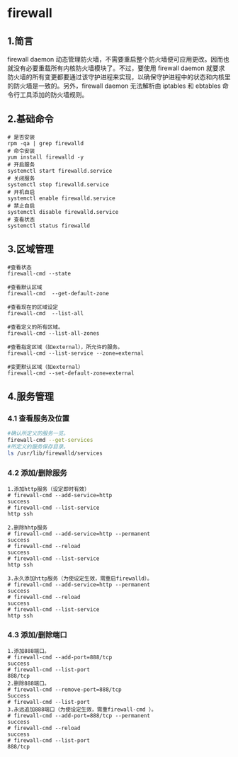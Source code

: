 # firewall

## 1.简言

firewall daemon 动态管理防火墙，不需要重启整个防火墙便可应用更改。因而也就没有必要重载所有内核防火墙模块了。不过，要使用 firewall daemon 就要求防火墙的所有变更都要通过该守护进程来实现，以确保守护进程中的状态和内核里的防火墙是一致的。另外，firewall daemon 无法解析由 iptables 和 ebtables 命令行工具添加的防火墙规则。

## 2.基础命令
```
# 是否安装
rpm -qa | grep firewalld
# 命令安装
yum install firewalld -y
# 开启服务
systemctl start firewalld.service
# 关闭服务
systemctl stop firewalld.service
# 开机自启
systemctl enable firewalld.service
# 禁止自启
systemctl disable firewalld.service
# 查看状态
systemctl status firewalld
```
## 3.区域管理
```
#查看状态
firewall-cmd --state

#查看默认区域    
firewall-cmd  --get-default-zone

#查看现在的区域设定
firewall-cmd  --list-all

#查看定义的所有区域。
firewall-cmd --list-all-zones

#查看指定区域（如external），所允许的服务。
firewall-cmd --list-service --zone=external

#变更默认区域（如external）
firewall-cmd --set-default-zone=external
```
## 4.服务管理
### 4.1 查看服务及位置
```bash
#确认所定义的服务一览。
firewall-cmd --get-services
#所定义的服务保存目录。
ls /usr/lib/firewalld/services
```
### 4.2 添加/删除服务
```
1.添加http服务（设定即时有效）
# firewall-cmd --add-service=http
success
# firewall-cmd --list-service
http ssh

2.删除hhtp服务
# firewall-cmd --add-service=http --permanent
success
# firewall-cmd --reload
success
# firewall-cmd --list-service
http ssh

3.永久添加http服务（为使设定生效，需重启firewalld）。
# firewall-cmd --add-service=http --permanent
success
# firewall-cmd --reload
success
# firewall-cmd --list-service
http ssh
```

### 4.3 添加/删除端口
```
1.添加888端口。
# firewall-cmd --add-port=888/tcp
success
# firewall-cmd --list-port
888/tcp
2.删除888端口。
# firewall-cmd --remove-port=888/tcp
Success
# firewall-cmd --list-port
3.永远追加888端口（为使设定生效，需重firewall-cmd ）。
# firewall-cmd --add-port=888/tcp --permanent
success
# firewall-cmd --reload
success
# firewall-cmd --list-port
888/tcp
```